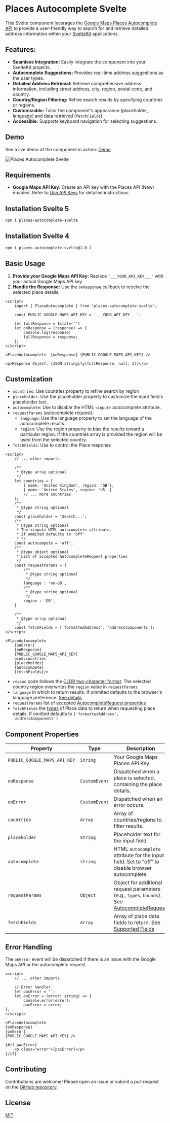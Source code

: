 # Places Autocomplete Svelte

This Svelte component leverages the [Google Maps Places Autocomplete API](https://developers.google.com/maps/documentation/javascript/place-autocomplete-overview) to provide a user-friendly way to search for and retrieve detailed address information within your [SvelteKit](https://kit.svelte.dev) applications.


## Features:

- **Seamless Integration:** Easily integrate the component into your SvelteKit projects.
- **Autocomplete Suggestions:** Provides real-time address suggestions as the user types.
- **Detailed Address Retrieval:** Retrieve comprehensive address information, including street address, city, region, postal code, and country.
- **Country/Region Filtering:**  Refine search results by specifying countries or regions.
- **Customizable:** Tailor the component's appearance (placeholder, language) and data retrieved (`fetchFields`).
- **Accessible:** Supports keyboard navigation for selecting suggestions.

## Demo

See a live demo of the component in action: [Demo](https://places-autocomplete-demo.pages.dev/)

![Places Autocomplete Svelte](places-autocomplete-svelte.gif)

## Requirements

- **Google Maps API Key:** Create an API key with the Places API (New) enabled. Refer to [Use API Keys](https://developers.google.com/maps/documentation/javascript/get-api-key) for detailed instructions.

## Installation Svelte 5

```bash
npm i places-autocomplete-svelte
```

## Installation Svelte 4

```bash
npm i places-autocomplete-svelte@1.0.1
```


## Basic Usage

1. **Provide your Google Maps API Key:** Replace `'___YOUR_API_KEY___'` with your actual Google Maps API key.
2. **Handle the Response:** Use the `onResponse` callback to receive the selected place details.

```svelte
<script>
	import { PlaceAutocomplete } from 'places-autocomplete-svelte';

	const PUBLIC_GOOGLE_MAPS_API_KEY = '___YOUR_API_KEY___';

	let fullResponse = $state('')
	let onResponse = (response) => {
		console.log(response)
		fullResponse = response;
	};
</script>

<PlaceAutocomplete  {onResponse} {PUBLIC_GOOGLE_MAPS_API_KEY} />

<p>Response Object: {JSON.stringify(fullResponse, null, 2)}</p>
```



## Customization

- `countries`: Use countries property to refine search by region
- `placeholder`: Use the placeholder property to customize the input field's placeholder text.
- `autocomplete`: Use to disable the HTML `<input>` autocomplete attribute. 
- `requestParams` (autocomplete request):
	- `language`: Use the language property to set the language of the autocomplete results.
	- `region`: Use the region property to bias the results toward a particular region. If the countries array is provided the region will be used from the selected country.
- `fetchFields`: Use to control the Place response 

```svelte
<script>
	// ... other imports

	/**
	 * @type array optional
	 */
	let countries = [
		{ name: 'United Kingdom', region: 'GB'},
		{ name: 'United States', region: 'US' }
		// ... more countries
	];
	/**
	 * @type string optional
	 */
	const placeholder = 'Search...';
	/**
	 * @type string optional
	 * The <input> HTML autocomplete attribute.
	 * if ommited defaults to 'off'
	 * */ 
	const autocompete = 'off';
	/**
	 * @type object optional
	 * List of accepted AutocompleteRequest properties
	 */
	const requestParams = {
		/**
		 * @type string optional
		 */
		language : 'en-GB',
		/**
		 * @type string optional
		 */
		region : 'GB',
	}

	/**
	 * @type array optional
	 */
	const fetchFields = ['formattedAddress', 'addressComponents'];
</script>

<PlaceAutocomplete 
	{onError} 
	{onResponse} 
	{PUBLIC_GOOGLE_MAPS_API_KEY} 
	bind:countries 
	{placeholder} 
	{autocompete}
	{fetchFields}/>

```

- `region` code follows the [CLDR two-character format](https://developers.google.com/maps/documentation/javascript/reference/autocomplete-data#AutocompleteRequest). The selected country region overwrites the `region` value in `requestParams`
- `language` in which to return results. If ommited defaults to the browser's language preference. [See details](https://developers.google.com/maps/documentation/javascript/reference/autocomplete-data#AutocompleteRequest.language)
- `requestParams` list of accepted [AutocompleteRequest properties](https://developers.google.com/maps/documentation/javascript/reference/autocomplete-data#AutocompleteRequest)
- `fetchFields` the [types](https://developers.google.com/maps/documentation/javascript/place-class-data-fields) of Place data to return when requesting place details. If omitted defaults to `['formattedAddress', 'addressComponents']`
	 

## Component Properties
| Property                 | Type                                       | Description                                                                                                                                                               | Required | Default Value                               |
|--------------------------|--------------------------------------------|---------------------------------------------------------------------------------------------------------------------------------------------------------------------------|----------|-----------------------------------------------|
| `PUBLIC_GOOGLE_MAPS_API_KEY` | `String`                                     | Your Google Maps Places API Key.                                                                                                                                         | Yes       |                                               |
| `onResponse`              | `CustomEvent` | Dispatched when a place is selected, containing the place details.                                                                                                     | Yes       |                                               |
| `onError`                 | `CustomEvent`                      | Dispatched when an error occurs.                                                                                                                                        | No        |                                               |
| `countries`              | `Array` | Array of countries/regions to filter results.                                                                                                                            | No        | `[]`                                       |
| `placeholder`            | `String`                                     | Placeholder text for the input field.                                                                                                                                        | No        | `"Search..."`                             |
| `autocomplete`           | `string`                                     | HTML `autocomplete` attribute for the input field. Set to "off" to disable browser autocomplete.                                                                        | No        | `"off"`                                    |
| `requestParams`          | `Object`   | Object for additional request parameters (e.g., `types`, `bounds`). See [AutocompleteRequest](https://developers.google.com/maps/documentation/javascript/reference/autocomplete-data#AutocompleteRequest). | No        | `{}`                                       |
| `fetchFields`            | `Array`                                | Array of place data fields to return. See [Supported Fields](https://developers.google.com/maps/documentation/javascript/reference/places-service#PlaceResult)                | No        | `['formattedAddress', 'addressComponents']` |


## Error Handling

The `onError` event will be dispatched if there is an issue with the Google Maps API or the autocomplete request. 


```svelte
<script>
	// ... other imports

	// Error handler
	let pacError = '';
	let onError = (error: string) => {
		console.error(error);
		pacError = error;
};
</script>

<PlaceAutocomplete 
{onResponse} 
{onError} 
{PUBLIC_GOOGLE_MAPS_API_KEY} />

{#if pacError}
	<p class="error">{pacError}</p>
{/if}
```

## Contributing

Contributions are welcome! Please open an issue or submit a pull request on the [GitHub repository](https://github.com/alexpechkarev/places-autocomplete-svelte/).

## License

[MIT](LICENSE)


